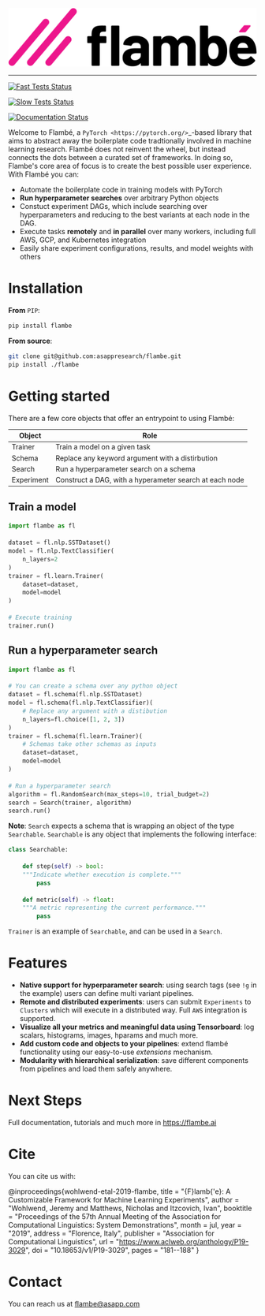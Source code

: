 ![Flambe Logo](imgs/Flambe_Logo_CMYK_FullColor.png)

------------

[![Fast Tests Status](https://github.com/asappresearch/flambe/workflows/tests-fast/badge.svg)](https://github.com/asappresearch/flambe/actions)

[![Slow Tests Status](https://github.com/asappresearch/flambe/workflows/tests-slow/badge.svg)](https://github.com/asappresearch/flambe/actions)

[![Documentation Status](https://readthedocs.org/projects/flambe/badge/?version=latest)](https://flambe.ai/en/latest/?badge=latest)


Welcome to Flambé, a `PyTorch <https://pytorch.org/>`_-based library that aims to abstract away
the boilerplate code tradtionally involved in machine learning research. Flambé does not reinvent
the wheel, but instead connects the dots between a curated set of frameworks. In doing so,
Flambe's core area of focus is to create the best possible user experience. With Flambé you can:

* Automate the boilerplate code in training models with PyTorch
* **Run hyperparameter searches** over arbitrary Python objects
* Constuct experiment DAGs, which include searching over hyperparameters and reducing to the
best variants at each node in the DAG.
* Execute tasks **remotely** and **in parallel** over many workers, including full AWS, GCP, and Kubernetes integration
* Easily share experiment configurations, results, and model weights with others


# Installation

**From** ``PIP``:

```bash
pip install flambe
```

**From source**:

```bash
git clone git@github.com:asappresearch/flambe.git
pip install ./flambe
```

# Getting started

There are a few core objects that offer an entrypoint to using Flambé:

| Object | Role |
| -------|------|
| Trainer | Train a model on a given task |
| Schema | Replace any keyword argument with a distirbution |
| Search | Run a hyperparameter search on a schema |
| Experiment | Construct a DAG, with a hyperameter search at each node |

## Train a model

```python
import flambe as fl

dataset = fl.nlp.SSTDataset()
model = fl.nlp.TextClassifier(
    n_layers=2
)
trainer = fl.learn.Trainer(
    dataset=dataset,
    model=model
)

# Execute training
trainer.run()
```

## Run a hyperparameter search


```python
import flambe as fl

# You can create a schema over any python object
dataset = fl.schema(fl.nlp.SSTDataset)
model = fl.schema(fl.nlp.TextClassifier)(
    # Replace any argument with a distibution
    n_layers=fl.choice([1, 2, 3])  
)
trainer = fl.schema(fl.learn.Trainer)(
    # Schemas take other schemas as inputs
    dataset=dataset,
    model=model
)

# Run a hyperparameter search
algorithm = fl.RandomSearch(max_steps=10, trial_budget=2)
search = Search(trainer, algorithm)
search.run()
```

**Note**: ``Search`` expects a schema that is wrapping an object of
the type ``Searchable``. ``Searchable`` is any object that implements
the following interface:

```python
class Searchable:

    def step(self) -> bool:
    """Indicate whether execution is complete."""
        pass
    
    def metric(self) -> float:
    """A metric representing the current performance."""
        pass
```
``Trainer`` is an example of ``Searchable``, and can be used in a ``Search``.

# Features

* **Native support for hyperparameter search**: using search tags (see ``!g`` in the example) users can define multi variant pipelines.
* **Remote and distributed experiments**: users can submit ``Experiments`` to ``Clusters`` which will execute in a distributed way. Full ``AWS`` integration is supported.
* **Visualize all your metrics and meaningful data using Tensorboard**: log scalars, histograms, images, hparams and much more.
* **Add custom code and objects to your pipelines**: extend flambé functionality using our easy-to-use *extensions* mechanism.
* **Modularity with hierarchical serialization**: save different components from pipelines and load them safely anywhere.

# Next Steps

Full documentation, tutorials and much more in https://flambe.ai

# Cite

You can cite us with:

@inproceedings{wohlwend-etal-2019-flambe,
    title = "{F}lamb{\'e}: A Customizable Framework for Machine Learning Experiments",
    author = "Wohlwend, Jeremy  and
      Matthews, Nicholas  and
      Itzcovich, Ivan",
    booktitle = "Proceedings of the 57th Annual Meeting of the Association for Computational Linguistics: System Demonstrations",
    month = jul,
    year = "2019",
    address = "Florence, Italy",
    publisher = "Association for Computational Linguistics",
    url = "https://www.aclweb.org/anthology/P19-3029",
    doi = "10.18653/v1/P19-3029",
    pages = "181--188"
}

# Contact

You can reach us at flambe@asapp.com
